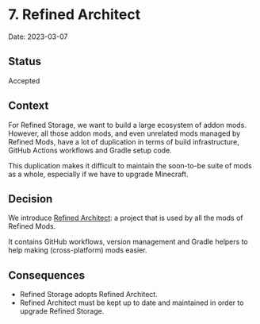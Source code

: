 # 7. Refined Architect

Date: 2023-03-07

## Status

Accepted

## Context

For Refined Storage, we want to build a large ecosystem of addon mods. However, all those addon mods, and even unrelated mods managed by Refined Mods, have a lot of duplication in terms of build infrastructure, GitHub Actions workflows and Gradle setup code.

This duplication makes it difficult to maintain the soon-to-be suite of mods as a whole, especially if we have to upgrade Minecraft.

## Decision

We introduce [Refined Architect](https://github.com/refinedmods/refinedarchitect): a project that is used by all the mods of Refined Mods.

It contains GitHub workflows, version management and Gradle helpers to help making (cross-platform) mods easier.

## Consequences

- Refined Storage adopts Refined Architect.
- Refined Architect must be kept up to date and maintained in order to upgrade Refined Storage.
